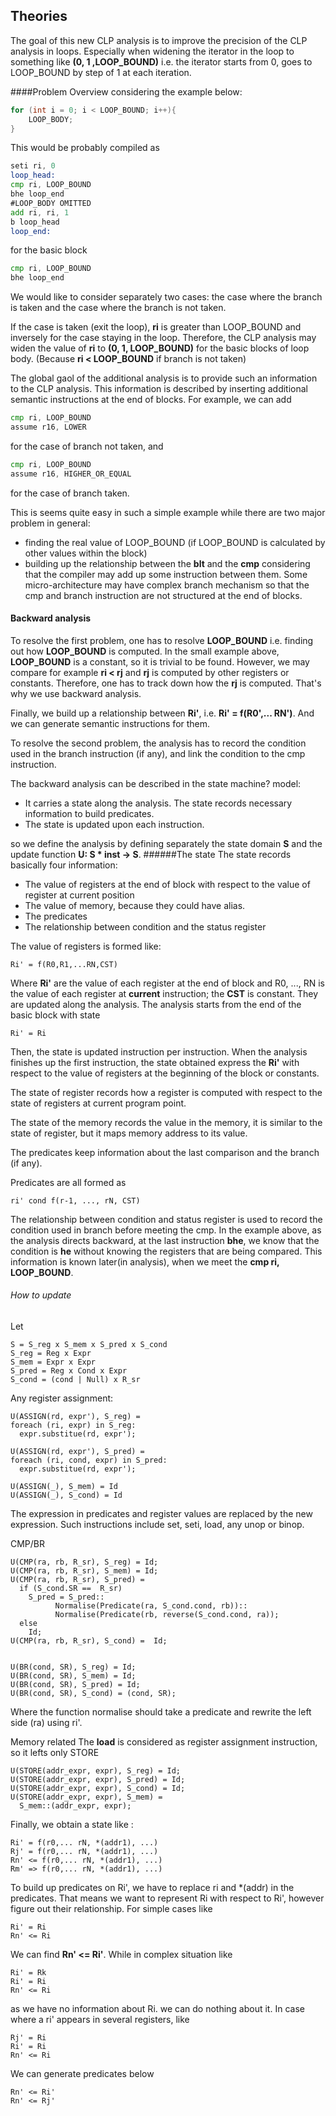 ## Theories
The goal of this new CLP analysis is to improve the precision of the CLP analysis in loops. 
Especially when widening the iterator in the loop to something like **(0, 1 ,LOOP_BOUND)** 
i.e. the iterator starts from 0, goes to LOOP_BOUND by step of 1 at each iteration.

####Problem Overview
considering the example below:

```C
for (int i = 0; i < LOOP_BOUND; i++){
    LOOP_BODY;
}
```
This would be probably compiled as
```asm
seti ri, 0
loop_head:
cmp ri, LOOP_BOUND
bhe loop_end
#LOOP_BODY OMITTED
add ri, ri, 1
b loop_head
loop_end:
```
for the basic block
```asm
cmp ri, LOOP_BOUND
bhe loop_end
```
We would like to consider separately two cases:
the case where the branch is taken and the case where the branch is not taken.

If the case is taken (exit the loop), **ri** is greater than LOOP_BOUND and inversely for the case staying in the loop.
Therefore, the CLP analysis may widen the value of **ri** to **(0, 1, LOOP_BOUND)** for the basic blocks of loop body.
(Because **ri < LOOP_BOUND** if branch is not taken)

The global gaol of the additional analysis is to provide such an information to the CLP analysis. 
This information is described by inserting additional semantic instructions at the end of blocks. For example, we can add
```asm
cmp ri, LOOP_BOUND
assume r16, LOWER
```
for the case of branch not taken, and 
```asm
cmp ri, LOOP_BOUND
assume r16, HIGHER_OR_EQUAL
```
for the case of branch taken.

This is seems quite easy in such a simple example while there are two major problem in general:
- finding the real value of LOOP_BOUND (if LOOP_BOUND is calculated by other values within the block)
- building up the relationship between the **blt** and the **cmp** considering that the compiler may add up some instruction between them.
  Some micro-architecture may have complex branch mechanism so that the cmp and branch instruction are not structured at the end of blocks.

#### Backward analysis
To resolve the first problem, one has to resolve **LOOP_BOUND** i.e. finding out how **LOOP_BOUND** is computed.
In the small example above, **LOOP_BOUND** is a constant, so it is trivial to be found. However, we may compare for example
**ri < rj** and **rj** is computed by other registers or constants. Therefore, one has to track down how the **rj** is computed.
That's why we use backward analysis.

Finally, we build up a relationship between **Ri'**, i.e. **Ri' = f(R0',... RN')**. And we can generate semantic instructions for them.

To resolve the second problem, the analysis has to record the condition used in the branch instruction (if any), and link the condition to the cmp instruction.

The backward analysis can be described in the state machine? model:
- It carries a state along the analysis. The state records necessary information to build predicates.
- The state is updated upon each instruction.

so we define the analysis by defining separately the state domain **S** and the update function **U: S * inst -> S**.
######The state 
The state records basically four information:
- The value of registers at the end of block with respect to the value of register at current position
- The value of memory, because they could have alias.
- The predicates
- The relationship between condition and the status register

The value of registers is formed like:
```
Ri' = f(R0,R1,...RN,CST)
```
Where **Ri'** are the value of each register at the end of block and R0, ..., RN is the value of each register at **current** instruction; the **CST** is constant. They are updated along the analysis.
The analysis starts from the end of the basic block with state
```
Ri' = Ri
```
Then, the state is updated instruction per instruction. When the analysis finishes up the first instruction,
the state obtained express the **Ri\'** with respect to the value of registers at the beginning of the block or constants.



The state of register records how a register is computed with respect to the state of registers at current program point.

The state of the memory records the value in the memory, it is similar to the state of register, but it maps memory address to its value.

The predicates keep information about the last comparison and the branch (if any).

Predicates are all formed as
```
ri' cond f(r-1, ..., rN, CST)
```

The relationship between condition and status register is used to record the condition used in branch before meeting the cmp.
In the example above, as the analysis directs backward, at the last instruction **bhe**, we know that the condition is **he** without knowing the registers that are being compared.
This information is known later(in analysis), when we meet the **cmp ri, LOOP_BOUND**.

###### How to update
Let 
```
S = S_reg x S_mem x S_pred x S_cond
S_reg = Reg x Expr
S_mem = Expr x Expr
S_pred = Reg x Cond x Expr
S_cond = (cond | Null) x R_sr
```


Any register assignment:
```pseudo
U(ASSIGN(rd, expr'), S_reg) = 
foreach (ri, expr) in S_reg:
  expr.substitue(rd, expr');
  
U(ASSIGN(rd, expr'), S_pred) = 
foreach (ri, cond, expr) in S_pred:
  expr.substitue(rd, expr');
  
U(ASSIGN(_), S_mem) = Id
U(ASSIGN(_), S_cond) = Id
```
The expression in predicates and register values are replaced by the new expression.
Such instructions include set, seti, load, any unop or binop.

CMP/BR
```pseudo
U(CMP(ra, rb, R_sr), S_reg) = Id;
U(CMP(ra, rb, R_sr), S_mem) = Id;
U(CMP(ra, rb, R_sr), S_pred) =
  if (S_cond.SR ==  R_sr)
    S_pred = S_pred::
          Normalise(Predicate(ra, S_cond.cond, rb))::
          Normalise(Predicate(rb, reverse(S_cond.cond, ra));
  else
    Id;
U(CMP(ra, rb, R_sr), S_cond) =  Id;


U(BR(cond, SR), S_reg) = Id;
U(BR(cond, SR), S_mem) = Id;
U(BR(cond, SR), S_pred) = Id;
U(BR(cond, SR), S_cond) = (cond, SR);
```
Where the function normalise should take a predicate and rewrite the left side (ra) using ri'.

Memory related
The **load** is considered as register assignment instruction, so it lefts only STORE
```pseudo
U(STORE(addr_expr, expr), S_reg) = Id;
U(STORE(addr_expr, expr), S_pred) = Id;
U(STORE(addr_expr, expr), S_cond) = Id;
U(STORE(addr_expr, expr), S_mem) = 
  S_mem::(addr_expr, expr);
```

Finally, we obtain a state like :
```
Ri' = f(r0,... rN, *(addr1), ...)
Rj' = f(r0,... rN, *(addr1), ...)
Rn' <= f(r0,... rN, *(addr1), ...)
Rm' => f(r0,... rN, *(addr1), ...)
```
To build up predicates on Ri', we have to replace ri and *(addr) in the predicates. 
That means we want to represent Ri with respect to Ri', however figure out their relationship.
For simple cases like 
```pseudo
Ri' = Ri
Rn' <= Ri
```
We can find **Rn' <= Ri'**.
While in complex situation like
```pseudo
Ri' = Rk
Ri' = Ri 
Rn' <= Ri
```
as we have no information about Ri. we can do nothing about it.
In case where a ri' appears in several registers, like
```pseudo
Rj' = Ri
Ri' = Ri
Rn' <= Ri
```
We can generate predicates below
```apseudo
Rn' <= Ri'
Rn' <= Rj'
```